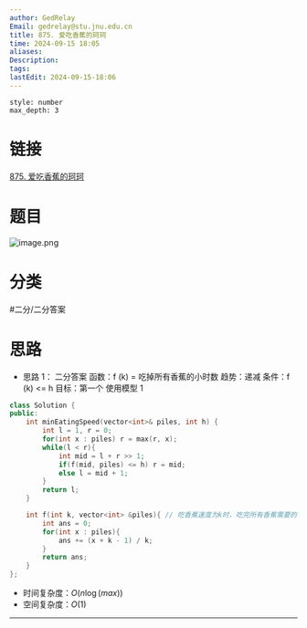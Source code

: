 ```yaml
---
author: GedRelay
Email: gedrelay@stu.jnu.edu.cn
title: 875. 爱吃香蕉的珂珂
time: 2024-09-15 18:05
aliases: 
Description: 
tags: 
lastEdit: 2024-09-15-18:06
---
```


```toc
style: number
max_depth: 3
```

# 链接
[875. 爱吃香蕉的珂珂](https://leetcode.cn/problems/koko-eating-bananas/) 

# 题目
![image.png](https://ged-pic-bed.oss-cn-guangzhou.aliyuncs.com/img/202409151805207.png)


# 分类
#二分/二分答案 

# 思路
- 思路 1：
二分答案
函数：f (k) = 吃掉所有香蕉的小时数
趋势：递减
条件：f (k) <= h
目标：第一个
使用模型 1


```cpp
class Solution {
public:
    int minEatingSpeed(vector<int>& piles, int h) {
        int l = 1, r = 0;
        for(int x : piles) r = max(r, x);
        while(l < r){
            int mid = l + r >> 1;
            if(f(mid, piles) <= h) r = mid;
            else l = mid + 1;
        }
        return l;
    }

    int f(int k, vector<int> &piles){ // 吃香蕉速度为k时，吃完所有香蕉需要的时间
        int ans = 0;
        for(int x : piles){
            ans += (x + k - 1) / k;
        }
        return ans;
    }
};
```


- 时间复杂度：${O\left( n\log \left( max \right)  \right)  }$ 
- 空间复杂度：${O\left( 1 \right)  }$ 


---

